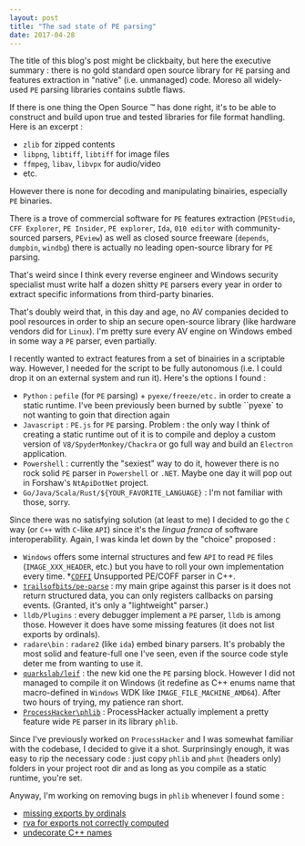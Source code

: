 ```yaml
---
layout: post
title: "The sad state of PE parsing"
date: 2017-04-28
---
```



The title of this blog's post might be clickbaity, but here the executive summary : there is no gold standard open source library for `PE` parsing and features extraction in "native" (i.e. unmanaged) code. Moreso all
widely-used `PE` parsing libraries contains subtle flaws.


<!--more-->

If there is one thing the Open Source ™ has done right, it's to be able to construct and build upon true and tested libraries for file format handling. Here is an excerpt :

* `zlib` for zipped contents
* `libpng`, `libtiff`, `libtiff` for image files
* `ffmpeg`, `libav`, `libvpx`  for audio/video 
* etc.

However there is none for decoding and manipulating binairies, especially `PE` binaries.

There is a trove of commercial software for `PE` features extraction (`PEStudio`, `CFF Explorer`, `PE Insider`, `PE explorer`, `Ida`, `010 editor` with community-sourced parsers, `PEview`) as well as closed source freeware (`depends`, `dumpbin`, `windbg`) there is actually no leading open-source library for `PE` parsing.

That's weird since I think every reverse engineer and Windows security specialist must write half a dozen shitty `PE` parsers every year in order to extract specific informations from third-party binaries.

That's doubly weird that, in this day and age, no AV companies decided to pool resources in order to ship an secure open-source library (like hardware vendors did for `Linux`). I'm pretty sure every AV engine on Windows embed in some way a `PE` parser, even partially.  


I recently wanted to extract features from a set of binairies in a scriptable way. However, I needed for the script to be fully autonomous (i.e. I could drop it on an external system and run it). Here's the options I found :

* `Python` : `pefile` (for `PE` parsing) + `pyexe/freeze/etc.` in order to create a static runtime. I've been previously been burned by subtle ``pyexe` to not wanting to goin that direction again
* `Javascript` : `PE.js` for `PE` parsing. Problem : the only way I think of creating a static runtime out of it is to compile and deploy a custom version of `V8/SpyderMonkey/Chackra` or go full way and build an `Electron` application.
* `Powershell` : currently the "sexiest" way to do it, however there is no rock solid `PE` parser in `Powershell` or `.NET`. Maybe one day it will pop out in Forshaw's `NtApiDotNet` project.
* `Go/Java/Scala/Rust/${YOUR_FAVORITE_LANGUAGE}` : I'm not familiar with those, sorry.


Since there was no satisfying solution (at least to me) I decided to go the `C` way (or `C++` with `C`-like `API`) since it's the *lingua franca* of software interoperability. Again, I was kinda let down by the "choice" proposed :

* `Windows` offers some internal structures and few `API` to read `PE` files (`IMAGE_XXX_HEADER`, etc.) but you have to roll your own implementation every time.
*[`COFFI`](https://github.com/serge1/COFFI) Unsupported PE/COFF parser in C++.
* [`trailsofbits/pe-parse`](https://github.com/trailofbits/pe-parse) :  my main gripe against this parser is it does not return structured data, you can only registers callbacks on parsing events. (Granted, it's only a "lightweight" parser.)
* `lldb/Plugins` : every debugger implement a `PE` parser, `lldb` is among those. However it does have some missing features (it does not list exports by ordinals).
* `radare\bin` : `radare2` (like `ida`) embed binary parsers. It's probably the most solid and feature-full one I've seen, even if the source code style deter me from wanting to use it.
* [`quarkslab/leif`](https://lief.quarkslab.com/) : the new kid one the `PE` parsing block. However I did not managed to compile it on Windows (it redefine as C++ enums name that macro-defined in `Windows` WDK like `IMAGE_FILE_MACHINE_AMD64`). After two hours of trying, my patience ran short.
* [`ProcessHacker\phlib`](https://github.com/processhacker2/processhacker) : ProcessHacker actually implement a pretty feature wide `PE` parser in its library `phlib`.

Since I've previously worked on `ProcessHacker` and I was somewhat familiar with the codebase, I decided to give it a shot. Surprinsingly enough, it was easy to rip the necessary code : just copy `phlib` and `phnt` (headers only)  folders in your project root dir and as long as you compile as a static runtime, you're set.

Anyway, I'm working on removing bugs in `phlib` whenever I found some :

* [missing exports by ordinals](https://github.com/processhacker2/processhacker2/pull/125)
* [rva for exports not correctly computed](https://github.com/processhacker2/processhacker2/commit/f73aea5e353b40cc1048fe64d8b26a6fdc2adfd9)
* [undecorate C++ names](https://github.com/processhacker2/processhacker/pull/139)
